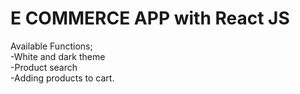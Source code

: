 # E COMMERCE APP with React JS
Available Functions;   
-White and dark theme  
-Product search  
-Adding products to cart.  
